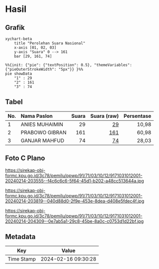 # Hasil

## Grafik

```mermaid
xychart-beta
    title "Perolehan Suara Nasional"
    x-axis [01, 02, 03]
    y-axis "Suara" 0 --> 161
    bar [29, 161, 74]
```

```mermaid
%%{init: {"pie": {"textPosition": 0.5}, "themeVariables": {"pieOuterStrokeWidth": "5px"}} }%%
pie showData
    "1" : 29
    "2" : 161
    "3" : 74
```

## Tabel

| No. | Nama Paslon    | Suara | Suara (raw) | Persentase |
|:--- |:-------------- | -----:| -----------:| ----------:|
| 1   | ANIES MUHAIMIN | 29    | [29][p-1]   | 10,98      |
| 2   | PRABOWO GIBRAN | 161   | [161][p-2]  | 60,98      |
| 3   | GANJAR MAHFUD  | 74    | [74][p-3]   | 28,03      |


[p-1]: https://github.com/gigit-pemilu/pemilu-2024/blob/main/pilpres/hitung-suara/sub/91-papua/sub/71-kota-jayapura/sub/03-abepura/sub/1012-kota-baru/sub/001-tps/sub/paslon-1.txt
[p-2]: https://github.com/gigit-pemilu/pemilu-2024/blob/main/pilpres/hitung-suara/sub/91-papua/sub/71-kota-jayapura/sub/03-abepura/sub/1012-kota-baru/sub/001-tps/sub/paslon-2.txt
[p-3]: https://github.com/gigit-pemilu/pemilu-2024/blob/main/pilpres/hitung-suara/sub/91-papua/sub/71-kota-jayapura/sub/03-abepura/sub/1012-kota-baru/sub/001-tps/sub/paslon-3.txt

## Foto C Plano

https://sirekap-obj-formc.kpu.go.id/3c78/pemilu/ppwp/91/71/03/10/12/9171031012001-20240214-203555--f4c6c6c6-5f64-45d1-b202-a48cc513644a.jpg

https://sirekap-obj-formc.kpu.go.id/3c78/pemilu/ppwp/91/71/03/10/12/9171031012001-20240214-203819--040d88d0-2f9e-453e-8dea-d408e5fdec4f.jpg

https://sirekap-obj-formc.kpu.go.id/3c78/pemilu/ppwp/91/71/03/10/12/9171031012001-20240214-204309--0e7ab5a1-29c8-45be-8a0c-c0753d1d22bf.jpg


## Metadata

| Key        | Value               |
| ---------- | ------------------- |
| Time Stamp | 2024-02-16 09:30:28 |



